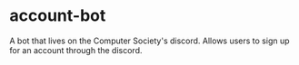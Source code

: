 # account-bot
A bot that lives on the Computer Society's discord. Allows users to sign up for an account through the discord.
